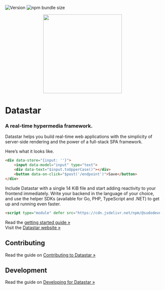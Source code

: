 ![Version](https://img.shields.io/npm/v/@sudodevnull/datastar)
![npm bundle size](https://img.shields.io/bundlephobia/minzip/%40sudodevnull%2Fdatastar)

<p align="center"><img width="256" src="https://media.githubusercontent.com/media/starfederation/datastar/refs/heads/main/code/go/site/static/images/rocket.gif"></p>

# Datastar

### A real-time hypermedia framework.

Datastar helps you build real-time web applications with the simplicity of server-side rendering and the power of a full-stack SPA framework.

Here’s what it looks like.

```html
<div data-store="{input: ''}">
    <input data-model="input" type="text">
    <div data-text="$input.toUpperCase()"></div>
    <button data-on-click="$post('/endpoint')">Save</button>
</div> 
```
Include Datastar with a single 14 KiB file and start adding reactivity to your frontend immediately. Write your backend in the language of your choice, and use the helper SDKs (available for Go, PHP, TypeScript and .NET) to get up and running even faster.

```html
<script type="module" defer src="https://cdn.jsdelivr.net/npm/@sudodevnull/datastar"></script>
```

Read the [getting started guide »](https://data-star.dev/guide/getting_started)  
Visit the [Datastar website »](https://data-star.dev/)

## Contributing

Read the guide on [Contributing to Datastar »](CONTRIBUTING.md.)

## Development

Read the guide on [Developing for Datastar »](DEVELOPMENT.md.)
